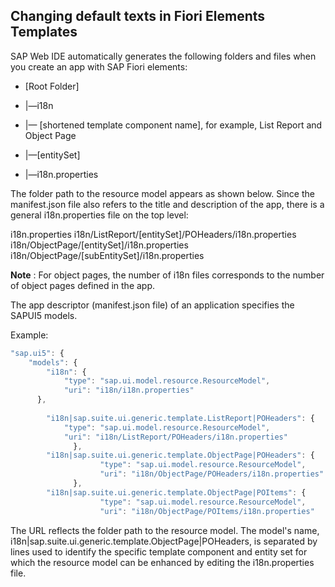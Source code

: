 ## Changing default texts in Fiori Elements Templates



SAP Web IDE automatically generates the following folders and files when you create an app with SAP Fiori elements:

-  [Root Folder]

- |—i18n

- |— [shortened template component name], for example, List Report and Object Page

- |—[entitySet]

- |—i18n.properties


The folder path to the resource model appears as shown below. Since the manifest.json file also refers to the title and description of the app, there is a general i18n.properties file on the top level:

i18n.properties
i18n/ListReport/[entitySet]/POHeaders/i18n.properties
i18n/ObjectPage/[entitySet]/i18n.properties
i18n/ObjectPage/[subEntitySet]/i18n.properties

**Note** : For object pages, the number of i18n files corresponds to the number of object pages defined in the app.



The app descriptor (manifest.json file) of an application specifies the SAPUI5 models.

Example:
```javascript
"sap.ui5": { 
    "models": {
        "i18n": {                
            "type": "sap.ui.model.resource.ResourceModel",                
            "uri": "i18n/i18n.properties"           
      },
 
        "i18n|sap.suite.ui.generic.template.ListReport|POHeaders": {
            "type": "sap.ui.model.resource.ResourceModel",
            "uri": "i18n/ListReport/POHeaders/i18n.properties"
              },
        "i18n|sap.suite.ui.generic.template.ObjectPage|POHeaders": {
                    "type": "sap.ui.model.resource.ResourceModel",
                    "uri": "i18n/ObjectPage/POHeaders/i18n.properties"
              },
        "i18n|sap.suite.ui.generic.template.ObjectPage|POItems": {
                    "type": "sap.ui.model.resource.ResourceModel",
                    "uri": "i18n/ObjectPage/POItems/i18n.properties"
```

The URL reflects the folder path to the resource model. The model's name, i18n|sap.suite.ui.generic.template.ObjectPage|POHeaders, is separated by lines used to identify the specific template component and entity set for which the resource model can be enhanced by editing the i18n.properties file.
